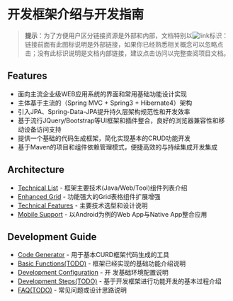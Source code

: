 # 开发框架介绍与开发指南

> **提示**：为了方便用户区分链接资源是外部和内部，文档特别以![link](http://git.oschina.net/xautlx/s2jh4net/raw/master/src/main/webapp/docs/markdown/images/link.gif)标识：链接前面有此图标说明是外部链接，如果你已经熟悉相关概念可以忽略点击；没有此标识说明是文档内部链接，建议点击访问以完整查阅项目文档。

## Features

* 面向主流企业级WEB应用系统的界面和常用基础功能设计实现
* 主体基于主流的（Spring MVC + Spring3 + Hibernate4）架构
* 引入JPA、Spring-Data-JPA提升持久层架构规范性和开发效率
* 基于流行JQuery/Bootstrap等UI框架和插件整合，良好的浏览器兼容性和移动设备访问支持
* 提供一个基础的代码生成框架，简化实现基本的CRUD功能开发
* 基于Maven的项目和组件依赖管理模式，便捷高效的与持续集成开发集成

## Architecture

* [Technical List](技术列表.md) - 框架主要技术(Java/Web/Tool)组件列表介绍
* [Enhanced Grid](表格组件.md) - 功能强大的Grid表格组件扩展增强
* [Technical Features](技术特性.md) - 主要技术选型和设计说明
* [Mobile Support](移动支持.md) - 以Android为例的Web App与Native App整合应用

## Development Guide

* [Code Generator](代码生成.md) - 用于基本CURD框架代码生成的工具
* [Basic Functions(TODO)](TODO) - 框架已经实现的基础功能介绍说明
* [Development Configuration](开发配置.md) - 开
发基础环境配置说明
* [Development Steps(TODO)](TODO) - 基于开发框架进行功能开发的基本过程介绍
* [FAQ(TODO)](TODO) - 常见问题或设计思路说明